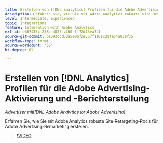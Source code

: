 ```yaml
---
title: Erstellen von [!DNL Analytics] Profilen für die Adobe Advertising-Aktivierung und -Berichterstellung
description: Erfahren Sie, wie Sie mit Adobe Analytics robuste Site-Retargeting-Pools für Adobe Advertising-Remarketing erstellen.
level: Intermediate, Experienced
topic: Integrations
feature: Integration with Adobe Analytics
exl-id: e367435c-238a-4025-a160-ff72d45ea741
source-git-commit: ba393ccd33a5e05f2e557f1161c29fab4a03ef35
workflow-type: tm+mt
source-wordcount: '50'
ht-degree: 0%

---
```


# Erstellen von [!DNL Analytics] Profilen für die Adobe Advertising-Aktivierung und -Berichterstellung

*Advertiser mit[!DNL Adobe Analytics for Adobe Advertising]*

Erfahren Sie, wie Sie mit Adobe Analytics robuste Site-Retargeting-Pools für Adobe Advertising-Remarketing erstellen.

>[!VIDEO](https://video.tv.adobe.com/v/33503)
